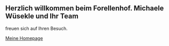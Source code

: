 ## Herzlich willkommen beim Forellenhof. Michaele Wüsekle und Ihr Team 
freuen sich auf Ihren Besuch.

[Meine Homepage](https://www.voegtle.org/~christian)
